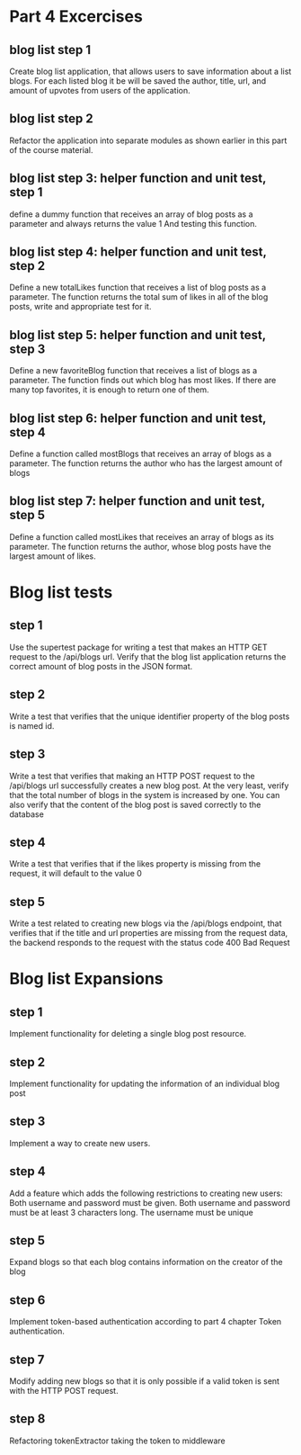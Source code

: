 # Part 4 Excercises

## blog list step 1

Create blog list application, that allows users to save information about a list blogs.
For each listed blog it be will be saved the author, title, url, and amount of upvotes from users of the application.

## blog list step 2

Refactor the application into separate modules as shown earlier in this part of the course material.

## blog list step 3: helper function and unit test, step 1

define a dummy function that receives an array of blog posts as a parameter and always returns the value 1
And testing this function.


## blog list step 4: helper function and unit test, step 2

Define a new totalLikes function that receives a list of blog posts as a parameter. The function returns the total sum of likes in all of the blog posts, write and appropriate test for it.


## blog list step 5: helper function and unit test, step 3

Define a new favoriteBlog function that receives a list of blogs as a parameter. The function finds out which blog has most likes. If there are many top favorites, it is enough to return one of them.

## blog list step 6: helper function and unit test, step 4

Define a function called mostBlogs that receives an array of blogs as a parameter. The function returns the author who has the largest amount of blogs

## blog list step 7: helper function and unit test, step 5

Define a function called mostLikes that receives an array of blogs as its parameter. The function returns the author, whose blog posts have the largest amount of likes.

# Blog list tests

## step 1

Use the supertest package for writing a test that makes an HTTP GET request to the /api/blogs url. Verify that the blog list application returns the correct amount of blog posts in the JSON format.

## step 2

Write a test that verifies that the unique identifier property of the blog posts is named id.

## step 3

Write a test that verifies that making an HTTP POST request to the /api/blogs url successfully creates a new blog post. At the very least, verify that the total number of blogs in the system is increased by one. You can also verify that the content of the blog post is saved correctly to the database

## step 4

Write a test that verifies that if the likes property is missing from the request, it will default to the value 0

## step 5

Write a test related to creating new blogs via the /api/blogs endpoint, that verifies that if the title and url properties are missing from the request data, the backend responds to the request with the status code 400 Bad Request

# Blog list Expansions

## step 1

Implement functionality for deleting a single blog post resource.

## step 2

Implement functionality for updating the information of an individual blog post

## step 3

Implement a way to create new users.
## step 4

Add a feature which adds the following restrictions to creating new users: Both username and password must be given. Both username and password must be at least 3 characters long. The username must be unique
## step 5

Expand blogs so that each blog contains information on the creator of the blog

## step 6

Implement token-based authentication according to part 4 chapter Token authentication.

## step 7

Modify adding new blogs so that it is only possible if a valid token is sent with the HTTP POST request.

## step 8

Refactoring tokenExtractor taking the token to middleware
